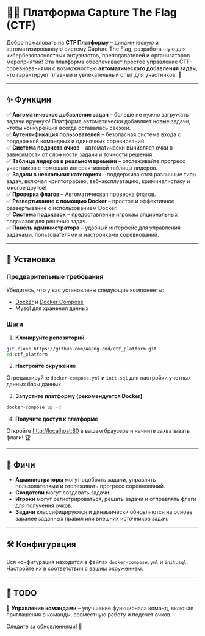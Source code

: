 # 🏴‍☠️ Платформа Capture The Flag (CTF)

Добро пожаловать на **CTF Платформу** – динамическую и автоматизированную систему Capture The Flag, разработанную для кибербезопасностных энтузиастов, преподавателей и организаторов мероприятий! Эта платформа обеспечивает простое управление CTF-соревнованиями с возможностью **автоматического добавления задач**, что гарантирует плавный и увлекательный опыт для участников. 🚀

---

## ✨ Функции

✅ **Автоматическое добавление задач** – больше не нужно загружать задачи вручную! Платформа автоматически добавляет новые задачи, чтобы конкуренция всегда оставалась свежей.  
✅ **Аутентификация пользователей** – безопасная система входа с поддержкой командных и одиночных соревнований.  
✅ **Система подсчета очков** – автоматически вычисляет очки в зависимости от сложности задачи и точности решения.  
✅ **Таблица лидеров в реальном времени** – отслеживайте прогресс участников с помощью интерактивной таблицы лидеров.  
✅ **Задачи в нескольких категориях** – поддерживаются различные типы задач, включая криптографию, веб-эксплуатацию, криминалистику и многое другое!  
✅ **Проверка флагов** – Автоматическая проверка флагов.  
✅ **Развертывание с помощью Docker** – простое и эффективное развертывание с использованием Docker.  
✅ **Система подсказок** – предоставление игрокам опциональных подсказок для решения задач.  
✅ **Панель администратора** – удобный интерфейс для управления задачами, пользователями и настройками соревнований. 

---

## 🚀 Установка

### Предварительные требования

Убедитесь, что у вас установлены следующие компоненты:
- [Docker](https://www.docker.com/) и [Docker Compose](https://docs.docker.com/compose/)
- Mysql для хранения данных

### Шаги

1. **Клонируйте репозиторий**

```bash
git clone https://github.com/Aapng-cmd/ctf_platform.git
cd ctf_platform
```

2. **Настройте окружение**

Отредактируйте `docker-compose.yml` и `init.sql` для настройки учетных данных базы данных.

3. **Запустите платформу (рекомендуется Docker)**

```bash
docker-compose up -d
```

4. **Получите доступ к платформе**

Откройте [http://localhost:80](http://localhost:80) в вашем браузере и начните захватывать флаги! 🏆

---

## 🎯 Фичи

- **Администраторы** могут одобрять задачи, управлять пользователями и отслеживать прогресс соревнований.
- **Создатели** могут создавать задачи.
- **Игроки** могут регистрироваться, решать задачи и отправлять флаги для получения очков.
- **Задачи** классифицируются и динамически обновляются на основе заранее заданных правил или внешних источников задач.

---

## 🛠 Конфигурация

Вся конфигурация находится в файлах `docker-compose.yml` и `init.sql`. Настройте их в соответствии с вашим окружением.

---

## 📌 TODO
 

🔹 **Управление командами** – улучшение функционала команд, включая приглашения в команды, совместную работу и подсчет очков.

Следите за обновлениями! 🚀
